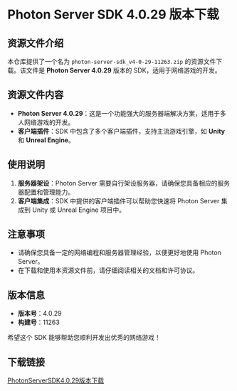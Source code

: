 # Photon Server SDK 4.0.29 版本下载

## 资源文件介绍

本仓库提供了一个名为 `photon-server-sdk_v4-0-29-11263.zip` 的资源文件下载。该文件是 **Photon Server 4.0.29** 版本的 SDK，适用于网络游戏的开发。

## 资源文件内容

- **Photon Server 4.0.29**：这是一个功能强大的服务器端解决方案，适用于多人网络游戏的开发。
- **客户端插件**：SDK 中包含了多个客户端插件，支持主流游戏引擎，如 **Unity** 和 **Unreal Engine**。

## 使用说明

1. **服务器架设**：Photon Server 需要自行架设服务器，请确保您具备相应的服务器配置和管理能力。
2. **客户端集成**：SDK 中提供的客户端插件可以帮助您快速将 Photon Server 集成到 Unity 或 Unreal Engine 项目中。

## 注意事项

- 请确保您具备一定的网络编程和服务器管理经验，以便更好地使用 Photon Server。
- 在下载和使用本资源文件前，请仔细阅读相关的文档和许可协议。

## 版本信息

- **版本号**：4.0.29
- **构建号**：11263

希望这个 SDK 能够帮助您顺利开发出优秀的网络游戏！

## 下载链接

[PhotonServerSDK4.0.29版本下载](https://pan.quark.cn/s/c84f68c4bdcf)